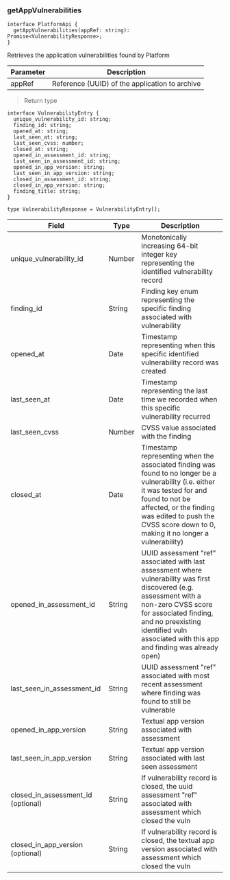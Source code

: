 ### getAppVulnerabilities

```tsx
interface PlatformApi {
  getAppVulnerabilities(appRef: string): Promise<VulnerabilityResponse>;
}
```

Retrieves the application vulnerabilities found by Platform

| Parameter | Description                                    |
| --------- | ---------------------------------------------- |
| appRef    | Reference (UUID) of the application to archive |

> Return type

```tsx
interface VulnerabilityEntry {
  unique_vulnerability_id: string;
  finding_id: string;
  opened_at: string;
  last_seen_at: string;
  last_seen_cvss: number;
  closed_at: string;
  opened_in_assessment_id: string;
  last_seen_in_assessment_id: string;
  opened_in_app_version: string;
  last_seen_in_app_version: string;
  closed_in_assessment_id: string;
  closed_in_app_version: string;
  finding_title: string;
}

type VulnerabilityResponse = VulnerabilityEntry[];
```

| Field                              | Type   | Description                                                                                                                                                                                                                                                  |
| ---------------------------------- | ------ | ------------------------------------------------------------------------------------------------------------------------------------------------------------------------------------------------------------------------------------------------------------ |
| unique_vulnerability_id            | Number | Monotonically increasing 64-bit integer key representing the identified vulnerability record                                                                                                                                                                 |
| finding_id                         | String | Finding key enum representing the specific finding associated with vulnerability                                                                                                                                                                             |
| opened_at                          | Date   | Timestamp representing when this specific identified vulnerability record was created                                                                                                                                                                        |
| last_seen_at                       | Date   | Timestamp representing the last time we recorded when this specific vulnerability recurred                                                                                                                                                                   |
| last_seen_cvss                     | Number | CVSS value associated with the finding                                                                                                                                                                                                                       |
| closed_at                          | Date   | Timestamp representing when the associated finding was found to no longer be a vulnerability (i.e. either it was tested for and found to not be affected, or the finding was edited to push the CVSS score down to 0, making it no longer a vulnerability)   |
| opened_in_assessment_id            | String | UUID assessment "ref" associated with last assessment where vulnerability was first discovered (e.g. assessment with a non-zero CVSS score for associated finding, and no preexisting identified vuln associated with this app and finding was already open) |
| last_seen_in_assessment_id         | String | UUID assessment "ref" associated with most recent assessment where finding was found to still be vulnerable                                                                                                                                                  |
| opened_in_app_version              | String | Textual app version associated with assessment                                                                                                                                                                                                               |
| last_seen_in_app_version           | String | Textual app version associated with last seen assessment                                                                                                                                                                                                     |
| closed_in_assessment_id (optional) | String | If vulnerability record is closed, the uuid assessment "ref" associated with assessment which closed the vuln                                                                                                                                                |
| closed_in_app_version (optional)   | String | If vulnerability record is closed, the textual app version associated with assessment which closed the vuln                                                                                                                                                  |
